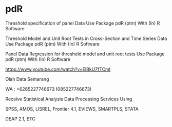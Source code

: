 # pdR
Threshold specification of panel Data Use Package pdR (ptm) With (In) R Software

Threshold Model and Unit Root Tests in Cross-Section and Time Series Data Use Package pdR (ptm) With (In) R Software

Panel Data Regression for threshold model and unit root tests Use Package pdR (ptm) With (In) R Software

https://www.youtube.com/watch?v=ElBkU7fTCmI

Olah Data Semarang

WA : +6285227746673 (085227746673)

Receive Statistical Analysis Data Processing Services Using

SPSS, AMOS, LISREL, Frontier 4.1, EVIEWS, SMARTPLS, STATA

DEAP 2.1, ETC
